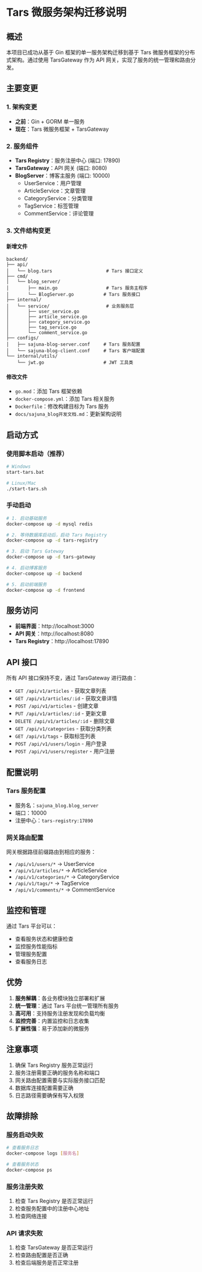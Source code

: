 # Tars 微服务架构迁移说明

## 概述

本项目已成功从基于 Gin 框架的单一服务架构迁移到基于 Tars 微服务框架的分布式架构。通过使用 TarsGateway 作为 API 网关，实现了服务的统一管理和路由分发。

## 主要变更

### 1. 架构变更
- **之前**：Gin + GORM 单一服务
- **现在**：Tars 微服务框架 + TarsGateway

### 2. 服务组件
- **Tars Registry**：服务注册中心 (端口: 17890)
- **TarsGateway**：API 网关 (端口: 8080)
- **BlogServer**：博客主服务 (端口: 10000)
  - UserService：用户管理
  - ArticleService：文章管理
  - CategoryService：分类管理
  - TagService：标签管理
  - CommentService：评论管理

### 3. 文件结构变更

#### 新增文件
```
backend/
├── api/
│   └── blog.tars                    # Tars 接口定义
├── cmd/
│   └── blog_server/
│       ├── main.go                  # Tars 服务主程序
│       └── BlogServer.go           # Tars 服务接口
├── internal/
│   └── service/                     # 业务服务层
│       ├── user_service.go
│       ├── article_service.go
│       ├── category_service.go
│       ├── tag_service.go
│       └── comment_service.go
├── configs/
│   ├── sajuna-blog-server.conf     # Tars 服务配置
│   └── sajuna-blog-client.conf     # Tars 客户端配置
└── internal/utils/
    └── jwt.go                      # JWT 工具类
```

#### 修改文件
- `go.mod`：添加 Tars 框架依赖
- `docker-compose.yml`：添加 Tars 相关服务
- `Dockerfile`：修改构建目标为 Tars 服务
- `docs/sajuna_blog开发文档.md`：更新架构说明

## 启动方式

### 使用脚本启动（推荐）
```bash
# Windows
start-tars.bat

# Linux/Mac
./start-tars.sh
```

### 手动启动
```bash
# 1. 启动基础服务
docker-compose up -d mysql redis

# 2. 等待数据库启动后，启动 Tars Registry
docker-compose up -d tars-registry

# 3. 启动 Tars Gateway
docker-compose up -d tars-gateway

# 4. 启动博客服务
docker-compose up -d backend

# 5. 启动前端服务
docker-compose up -d frontend
```

## 服务访问

- **前端界面**：http://localhost:3000
- **API 网关**：http://localhost:8080
- **Tars Registry**：http://localhost:17890

## API 接口

所有 API 接口保持不变，通过 TarsGateway 进行路由：

- `GET /api/v1/articles` - 获取文章列表
- `GET /api/v1/articles/:id` - 获取文章详情
- `POST /api/v1/articles` - 创建文章
- `PUT /api/v1/articles/:id` - 更新文章
- `DELETE /api/v1/articles/:id` - 删除文章
- `GET /api/v1/categories` - 获取分类列表
- `GET /api/v1/tags` - 获取标签列表
- `POST /api/v1/users/login` - 用户登录
- `POST /api/v1/users/register` - 用户注册

## 配置说明

### Tars 服务配置
- 服务名：`sajuna_blog.blog_server`
- 端口：10000
- 注册中心：`tars-registry:17890`

### 网关路由配置
网关根据路径前缀路由到相应的服务：
- `/api/v1/users/*` → UserService
- `/api/v1/articles/*` → ArticleService
- `/api/v1/categories/*` → CategoryService
- `/api/v1/tags/*` → TagService
- `/api/v1/comments/*` → CommentService

## 监控和管理

通过 Tars 平台可以：
- 查看服务状态和健康检查
- 监控服务性能指标
- 管理服务配置
- 查看服务日志

## 优势

1. **服务解耦**：各业务模块独立部署和扩展
2. **统一管理**：通过 Tars 平台统一管理所有服务
3. **高可用**：支持服务注册发现和负载均衡
4. **监控完善**：内置监控和日志收集
5. **扩展性强**：易于添加新的微服务

## 注意事项

1. 确保 Tars Registry 服务正常运行
2. 服务注册需要正确的服务名称和端口
3. 网关路由配置需要与实际服务接口匹配
4. 数据库连接配置需要正确
5. 日志路径需要确保有写入权限

## 故障排除

### 服务启动失败
```bash
# 查看服务日志
docker-compose logs [服务名]

# 查看服务状态
docker-compose ps
```

### 服务注册失败
1. 检查 Tars Registry 是否正常运行
2. 检查服务配置中的注册中心地址
3. 检查网络连接

### API 请求失败
1. 检查 TarsGateway 是否正常运行
2. 检查路由配置是否正确
3. 检查后端服务是否正常注册
